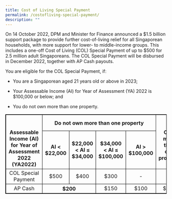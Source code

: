 ```yaml
---
title: Cost of Living Special Payment
permalink: /costofliving-special-payment/
description: ""
---
```

On 14 October 2022, DPM and Minister for Finance announced a $1.5 billion support package to provide further cost-of-living relief for all Singaporean households, with more support for lower- to middle-income groups. This includes a one-off Cost of Living (COL) Special Payment of up to $500 for 2.5 million adult Singaporeans. The COL Special Payment will be disbursed in December 2022, together with AP Cash payouts.

You are eligible for the COL Special Payment, if:

* You are a Singaporean aged 21 years old or above in 2023;

* Your Assessable Income (AI) for Year of Assessment (YA) 2022 is $100,000 or below; and

* You do not own more than one property.

<style>
table, th, td { border:1px solid black; } </style> <body> <table style="width:100%"> <tr> 

<thead><tr><th style="text-align:center; vertical-align:top" rowspan="3"><br><br> Assessable Income (AI) for Year of Assessment 2022 (YA2022)</th><th style="text-align:center; vertical-align:middle" colspan="4"> Do not own more than one property</th><th style="text-align:center; vertical-align:top" rowspan="3"><br><br> Own more than one property</th>
	</tr><tr><th style="text-align:center; vertical-align:middle" colspan="1"> AI &lt; $22,000</th>

<th style="text-align:center; vertical-align:middle" colspan="1">$22,000 &lt; AI ≤ $34,000</th>

<th style="text-align:center; vertical-align:middle" colspan="1">$34,000 &lt; AI ≤ $100,000</th>

<th style="text-align:center; vertical-align:middle" colspan="1"> AI &gt; $100,000</th></tr>

</thead>

<tbody><tr><td style="text-align:center; vertical-align:middle"> COL Special Payment <br></td><td style="text-align:center; vertical-align:middle">$500</td>

<td style="text-align:center; vertical-align:middle">$400</td>

<td style="text-align:center; vertical-align:middle">$300</td>

<td style="text-align:center; vertical-align:middle">-</td><td style="text-align:center; vertical-align:middle">-</td></tr><tr><td style="text-align:center; vertical-align:middle"> AP Cash <br></td>

<th style="text-align:center; vertical-align:middle" colspan="2">$200

</th><td style="text-align:center; vertical-align:middle">$150</td>

<td style="text-align:center; vertical-align:middle">$100</td><td style="text-align:center; vertical-align:middle">$100</td></tr>
	

</tbody>